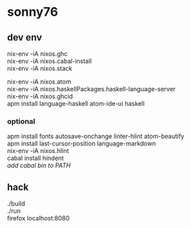 # sonny76
## dev env
nix-env -iA nixos.ghc\
nix-env -iA nixos.cabal-install\
nix-env -iA nixos.stack

nix-env -iA nixos.atom\
nix-env -iA nixos.haskellPackages.haskell-language-server\
nix-env -iA nixos.ghcid\
apm install language-haskell atom-ide-ui haskell

### optional
apm install fonts autosave-onchange linter-hlint atom-beautify\
apm install last-cursor-position language-markdown\
nix-env -iA nixos.hlint\
cabal install hindent\
*add cabal bin to PATH*

## hack
./build\
./run\
firefox localhost:8080
